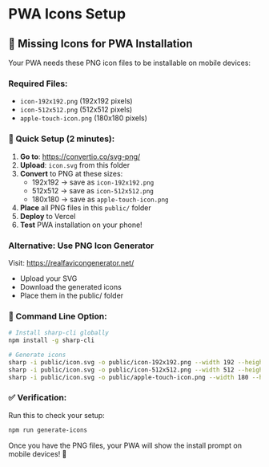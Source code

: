 # PWA Icons Setup

## 🎯 Missing Icons for PWA Installation

Your PWA needs these PNG icon files to be installable on mobile devices:

### Required Files:
- `icon-192x192.png` (192x192 pixels)
- `icon-512x512.png` (512x512 pixels) 
- `apple-touch-icon.png` (180x180 pixels)

### 🚀 Quick Setup (2 minutes):

1. **Go to**: https://convertio.co/svg-png/
2. **Upload**: `icon.svg` from this folder
3. **Convert** to PNG at these sizes:
   - 192x192 → save as `icon-192x192.png`
   - 512x512 → save as `icon-512x512.png`
   - 180x180 → save as `apple-touch-icon.png`
4. **Place** all PNG files in this `public/` folder
5. **Deploy** to Vercel
6. **Test** PWA installation on your phone!

### Alternative: Use PNG Icon Generator

Visit: https://realfavicongenerator.net/
- Upload your SVG
- Download the generated icons
- Place them in the public/ folder

### 🔧 Command Line Option:

```bash
# Install sharp-cli globally
npm install -g sharp-cli

# Generate icons
sharp -i public/icon.svg -o public/icon-192x192.png --width 192 --height 192
sharp -i public/icon.svg -o public/icon-512x512.png --width 512 --height 512
sharp -i public/icon.svg -o public/apple-touch-icon.png --width 180 --height 180
```

### ✅ Verification:

Run this to check your setup:
```bash
npm run generate-icons
```

Once you have the PNG files, your PWA will show the install prompt on mobile devices! 🎉 